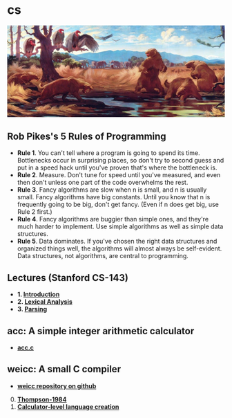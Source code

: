 # cs

![mmmjpeg](docs/weicc/Sources/mmm.jpeg)

## Rob Pikes's 5 Rules of Programming
* **Rule 1**. You can't tell where a program is going to spend its time. Bottlenecks occur in surprising places, so don't try to second guess and put in a speed hack until you've proven that's where the bottleneck is.
* **Rule 2**. Measure. Don't tune for speed until you've measured, and even then don't unless one part of the code overwhelms the rest.
* **Rule 3**. Fancy algorithms are slow when n is small, and n is usually small. Fancy algorithms have big constants. Until you know that n is frequently going to be big, don't get fancy. (Even if n does get big, use Rule 2 first.)
* **Rule 4**. Fancy algorithms are buggier than simple ones, and they're much harder to implement. Use simple algorithms as well as simple data structures.
* **Rule 5**. Data dominates. If you've chosen the right data structures and organized things well, the algorithms will almost always be self-evident. Data structures, not algorithms, are central to programming.


## Lectures (Stanford CS-143)
* **1. [Introduction](docs/lectures/1Introduction.html)**
* **2. [Lexical Analysis](docs/lectures/2Lexical.html)**
* **3. [Parsing](docs/lectures/3Parse.html)**


## acc: A simple integer arithmetic calculator
* **[acc.c](acc/acc.c)**


## weicc: A small C compiler

* **[weicc repository on github](://github.com/Angold-4/weicc)**


0. **[Thompson-1984](docs/weicc/1Thompson1984.html)**
1. **[Calculator-level language creation](docs/weicc/2Calculator.html)**

